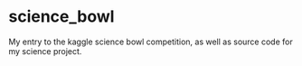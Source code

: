 # science_bowl
My entry to the kaggle science bowl competition, as well as source code for my science project. 

